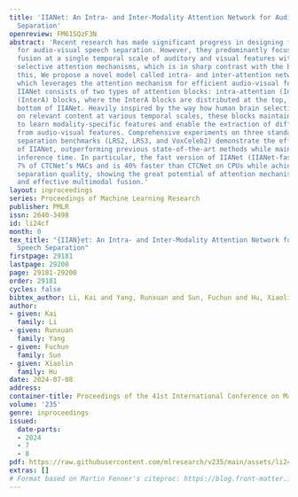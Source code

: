 ```yaml
---
title: 'IIANet: An Intra- and Inter-Modality Attention Network for Audio-Visual Speech
  Separation'
openreview: FM61SQzF3N
abstract: 'Recent research has made significant progress in designing fusion modules
  for audio-visual speech separation. However, they predominantly focus on multi-modal
  fusion at a single temporal scale of auditory and visual features without employing
  selective attention mechanisms, which is in sharp contrast with the brain. To address
  this, We propose a novel model called intra- and inter-attention network (IIANet),
  which leverages the attention mechanism for efficient audio-visual feature fusion.
  IIANet consists of two types of attention blocks: intra-attention (IntraA) and inter-attention
  (InterA) blocks, where the InterA blocks are distributed at the top, middle and
  bottom of IIANet. Heavily inspired by the way how human brain selectively focuses
  on relevant content at various temporal scales, these blocks maintain the ability
  to learn modality-specific features and enable the extraction of different semantics
  from audio-visual features. Comprehensive experiments on three standard audio-visual
  separation benchmarks (LRS2, LRS3, and VoxCeleb2) demonstrate the effectiveness
  of IIANet, outperforming previous state-of-the-art methods while maintaining comparable
  inference time. In particular, the fast version of IIANet (IIANet-fast) has only
  7% of CTCNet’s MACs and is 40% faster than CTCNet on CPUs while achieving better
  separation quality, showing the great potential of attention mechanism for efficient
  and effective multimodal fusion.'
layout: inproceedings
series: Proceedings of Machine Learning Research
publisher: PMLR
issn: 2640-3498
id: li24cf
month: 0
tex_title: "{IIAN}et: An Intra- and Inter-Modality Attention Network for Audio-Visual
  Speech Separation"
firstpage: 29181
lastpage: 29200
page: 29181-29200
order: 29181
cycles: false
bibtex_author: Li, Kai and Yang, Runxuan and Sun, Fuchun and Hu, Xiaolin
author:
- given: Kai
  family: Li
- given: Runxuan
  family: Yang
- given: Fuchun
  family: Sun
- given: Xiaolin
  family: Hu
date: 2024-07-08
address:
container-title: Proceedings of the 41st International Conference on Machine Learning
volume: '235'
genre: inproceedings
issued:
  date-parts:
  - 2024
  - 7
  - 8
pdf: https://raw.githubusercontent.com/mlresearch/v235/main/assets/li24cf/li24cf.pdf
extras: []
# Format based on Martin Fenner's citeproc: https://blog.front-matter.io/posts/citeproc-yaml-for-bibliographies/
---
```

